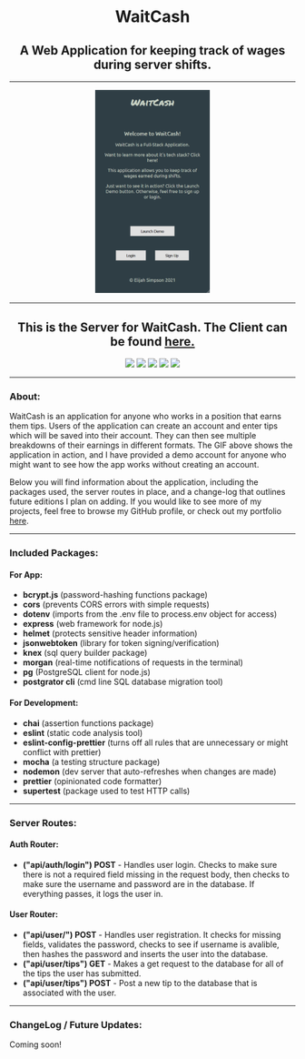 <h1 align="middle">WaitCash</h3>

<h2 align="middle">A Web Application for keeping track of wages during server shifts.</h2>

---

<p align="middle">
  <img src="images\waitcash.gif" width="40%"/>
</p>

---

<h2 align="middle">This is the Server for WaitCash. The Client can be found <a href="https://github.com/elijahsimpsonn/Waitcash-Client">here.</a></h2>
<p align="middle">
    <img src="https://img.shields.io/badge/JavaScript-323330?style=for-the-badge&logo=javascript&logoColor=F7DF1E">
    <img src="https://img.shields.io/badge/React-20232A?style=for-the-badge&logo=react&logoColor=61DAFB">
    <img src="https://img.shields.io/badge/Node.js-43853D?style=for-the-badge&logo=node.js&logoColor=white">
    <img src="https://img.shields.io/badge/Express.js-404D59?style=for-the-badge">
    <img src="https://img.shields.io/badge/PostgreSQL-316192?style=for-the-badge&logo=postgresql&logoColor=white">
</p>

---

### About:

WaitCash is an application for anyone who works in a position that earns them tips. Users of the application can create an account and enter tips which will be saved into their account. They can then see multiple breakdowns of their earnings in different formats. The GIF above shows the application in action, and I have provided a demo account for anyone who might want to see how the app works without creating an account. 

Below you will find information about the application, including the packages used, the server routes in place, and a change-log that outlines future editions I plan on adding. If you would like to see more of my projects, feel free to browse my GitHub profile, or check out my portfolio <a href="http://www.elijahsimpson.com/">here</a>. 

---
### Included Packages:

#### For App:

* **bcrypt.js** (password-hashing functions package)
* **cors** (prevents CORS errors with simple requests)  
* **dotenv** (imports from the .env file to process.env object for access)
* **express** (web framework for node.js)
* **helmet** (protects sensitive header information)  
* **jsonwebtoken** (library for token signing/verification)
* **knex** (sql query builder package)
* **morgan** (real-time notifications of requests in the terminal)  
* **pg** (PostgreSQL client for node.js)
* **postgrator cli** (cmd line SQL database migration tool)

#### For Development:

* **chai** (assertion functions package)
* **eslint** (static code analysis tool)
* **eslint-config-prettier** (turns off all rules that are unnecessary or might conflict with prettier) 
* **mocha** (a testing structure package)   
* **nodemon** (dev server that auto-refreshes when changes are made)  
* **prettier** (opinionated code formatter)
* **supertest** (package used to test HTTP calls)

---

### Server Routes:

#### Auth Router:
* **("api/auth/login") POST** - Handles user login. Checks to make sure there is not a required field missing in the request body, then checks to make sure the username and password are in the database. If everything passes, it logs the user in.

#### User Router:
* **("api/user/") POST** - Handles user registration. It checks for missing fields, validates the password, checks to see if username is avalible, then hashes the password and inserts the user into the database.
* **("api/user/tips") GET** - Makes a get request to the database for all of the tips the user has submitted. 
* **("api/user/tips") POST** - Post a new tip to the database that is associated with the user. 
 
---

### ChangeLog / Future Updates:
Coming soon!